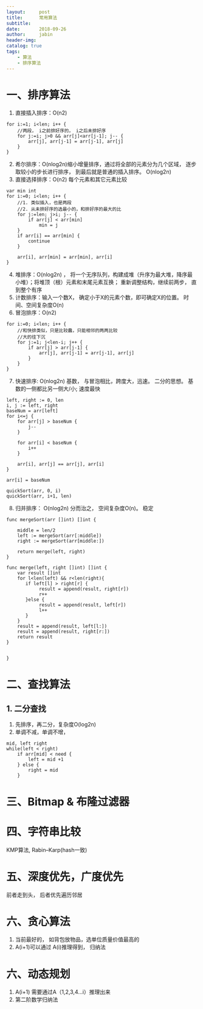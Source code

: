 ```yaml
---
layout:     post
title:      常用算法
subtitle:   
date:       2018-09-26
author:     jabin
header-img: 
catalog: true
tags:
    - 算法
    - 排序算法
---
```


# 一、排序算法
1. 直接插入排序：O(n2)
```
for i:=1; i<len; i++ {
    //两段， i之前排好序的， i之后未排好序
    for j:=i; j>0 && arr[j]<arr[j-1]; j-- {
        arr[j], arr[j-1] = arr[j-1], arr[j]
    }
}
```
2. 希尔排序：O(nlog2n)缩小增量排序，通过将全部的元素分为几个区域， 逐步取较小的步长进行排序， 到最后就是普通的插入排序。   O(nlog2n)
3. 直接选择排序：O(n2)  每个元素和其它元素比较
```
var min int
for i:=0; i<len; i++ {
    //1. 类似插入，也是两段
    //2. 从未排好序的选最小的，和排好序的最大的比
    for j:=len; j>i; j-- {
        if arr[j] < arr[min]
            min = j
    }
    if arr[i] == arr[min] {
        continue
    }
    
    arr[i], arr[min] = arr[min], arr[i]
}
```
4. 堆排序：O(nlog2n) ，  将一个无序队列，构建成堆（升序为最大堆，降序最小堆）；将堆顶（根）元素和末尾元素互换； 重新调整结构，继续前两步， 直到整个有序
5. 计数排序：输入一个数X， 确定小于X的元素个数，即可确定X的位置。 时间、空间复杂度O(n)
6. 冒泡排序：O(n2)
```
for i:=0; i<len; i++ {
    //和快排类似，只是比较蠢，只能相邻的两两比较
    //大的往下沉
    for j:=1; j<len-i; j++ {
        if arr[j] > arr[j-1] {
            arr[j], arr[j-1] = arr[j-1], arr[j]
        }
    }
}
```
7. 快速排序: O(nlog2n)  基数， 与冒泡相比，跨度大，迅速。 二分的思想。 基数的一侧都比另一侧大/小;  速度最快
```
left, right := 0, len
i, j := left, right
baseNum = arr[left]
for i<=j {
    for arr[j] > baseNum {
        j--
    }
    
    for arr[i] < baseNum {
        i++
    }
    
    arr[i], arr[j] == arr[j], arr[i]    
}

arr[i] = baseNum

quickSort(arr, 0, i)
quickSort(arr, i+1, len)
```
8. 归并排序： O(nlog2n) 分而治之， 空间复杂度O(n)。 稳定
```
func mergeSort(arr []int) []int {
    
    middle = len/2
    left := mergeSort(arr[:middle])
    right := mergeSort(arr[middle:])
    
    return merge(left, right)
}

func merge(left, right []int) []int {
    var result []int
    for l<len(left) && r<len(right){
       if left[l] > right[r] {
            result = append(result, right[r])
            r++
       }else {
            result = append(result, left[r])
            l++
       }
    }
    result = append(result, left[l:])
    result = append(result, right[r:])   
    return result
}
    
    
}
```

# 二、查找算法
## 1. 二分查找
1. 先排序，再二分，复杂度O(log2n)
2. 单调不减，单调不增，
```
mid, left right
while(left < right)
    if arr[mid] < need {
        left = mid +1
    } else {
        right = mid
    }
```

# 三、Bitmap & 布隆过滤器

# 四、字符串比较
KMP算法, Rabin–Karp(hash一致)

# 五、深度优先，广度优先
前者走到头， 后者优先遍历邻居

# 六、贪心算法
1. 当前最好的， 如背包放物品，选单位质量价值最高的
2. A(i+1)可以通过 A(i)推理得到， 归纳法

# 六、动态规划
1. A(i+1) 需要通过A（1,2,3,4…i）推理出来
2. 第二阶数学归纳法

